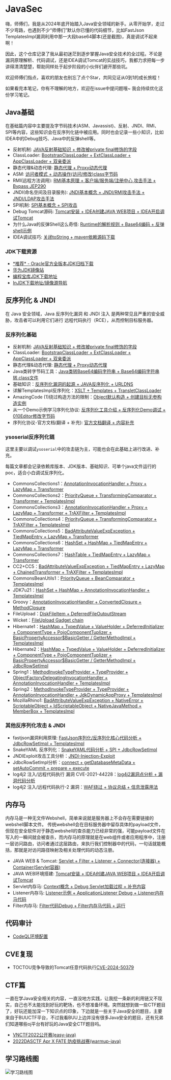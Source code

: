 # JavaSec

嗨，师傅们，我是从2024年底开始踏入Java安全领域的新手。从零开始学，走过不少弯路，也遇到不少“师傅们”默认你已懂的代码细节，比如FastJson TemplatesImpl漏洞利用中那一大段base64脚本(还是截图)，真是调试不起来啊！

因此，这个仓库记录了我从最初迷茫到逐步掌握Java安全技术的全过程。不论是漏洞原理解析、代码调试，还是IDEA调试Tomcat的实战技巧，我都力求把每一步讲得清清楚楚，帮助同样处于起步阶段的小伙伴们避开那些坑。

欢迎师傅们指点，喜欢的朋友也别忘了点个Star，共同见证从0到1的成长旅程！

如果看完本笔记，你有不理解的地方，欢迎在issue中提问题哦~ 我会持续优化这份学习笔记。

## Java基础

在基础篇内容中主要提及字节码技术(ASM、Javassist)、反射、JNDI、RMI、SPI等内容，这些知识会在反序列化链中被应用。同时也会记录一些小知识，比如IDEA中的Debug技巧、Java中的反弹shell等。

- 反射机制: [JAVA反射基础知识 + 修改被private final修饰的字段](./A%20-%20JAVA基础/Java反射/main.md)
- ClassLoader: [BootstrapClassLoader + ExtClassLoader + AppClassLoader + 双亲委派](./A%20-%20JAVA基础/详解%20JAVAClassLoader/main.md)
- 静态代理&动态代理: [静态代理 + Proxy动态代理](./A%20-%20JAVA基础/JAVA动态代理&静态代理/main.md)
- ASM: [访问者模式 + 动态操作(访问/修改)class字节码](./A%20-%20JAVA基础/JAVA%20ASM/main.md)
- RMI(远程方法调用): [RMI基本原理 + 客户端/服务端/注册中心 攻击手法 + Bypass JEP290](./A%20-%20JAVA基础/RMI远程方法调用/main.md)
- JNDI(命名空间及目录服务): [JNDI基本概念 + JNDI/RMI攻击手法 + JNDI/LDAP攻击手法](./A%20-%20JAVA基础/JNDI注入/main.md)
- SPI机制: [SPI基本概念 + SPI攻击](./A%20-%20JAVA基础/SPI/main.md)
- Debug Tomcat源码: [Tomcat安装 + IDEA创建JAVA WEB项目 + IDEA开启调试Tomcat](./C%20-%20内存马/B%20-%20JAVA%20WEB调试环境搭建/main.md)
- 为什么Java的反弹Shell这么奇怪: [Runtime的解析规则 + Base64编码 + 反弹shell示例](./A%20-%20JAVA基础/Runtime反弹shell/main.md)
- IDEA调试技巧: [关闭toString + maven依赖源码下载](./A%20-%20JAVA基础/IDEA调试技巧/debug.md)

### JDK下载资源

- [\*推荐\* - Oracle官方全版本JDK归档下载](https://www.oracle.com/cn/java/technologies/downloads/archive/)
- [华为JDK镜像站](https://repo.huaweicloud.com/java/jdk/)
- [编程宝库JDK下载地址](http://www.codebaoku.com/jdk/jdk-oracle-jdk1-8.html)
- [InJDK下载地址/镜像源导航](https://injdk.cn/)


## 反序列化 & JNDI

在 Java 安全领域，Java 反序列化漏洞 和 JNDI 注入 是两种常见且严重的安全威胁，攻击者可以利用它们进行 远程代码执行（RCE），从而控制目标服务器。

### 反序列化基础

- 反射机制: [JAVA反射基础知识 + 修改被private final修饰的字段](./A%20-%20JAVA基础/Java反射/main.md)
- ClassLoader: [BootstrapClassLoader + ExtClassLoader + AppClassLoader + 双亲委派](./A%20-%20JAVA基础/详解%20JAVAClassLoader/main.md)
- 静态代理&动态代理: [静态代理 + Proxy动态代理](./A%20-%20JAVA基础/JAVA动态代理&静态代理/main.md)
- Java类转字节码工具：[Java类转Base64编码字符串 + Base64编码字符串转.class文件](./B%20-%20反序列化/Java类转字节码工具/main.md)
- 基础知识：[反序列化漏洞的起源 + JAVA反序列化 + URLDNS](./B%20-%20反序列化/JAVA反序列化学习-前置知识（基于ysoserial）/反序列化与反射介绍.md)
- 详解TemplatesImpl反序列化：[XSLT + Templates + TransletClassLoader](./B%20-%20反序列化/详解TemplatesImpl/main.md)
- AmazingCode (1)绕过构造方法的限制：[Object默认构造 + 创建目标无参构造实例](./B%20-%20反序列化/BeautifulCode1/main.md)
- 从一个Demo示例学习序列化协议: [反序列化工具介绍 + 反序列化Demo调试 + 010Editor修改字节码](./A%20-%20JAVA基础/反序列化协议分析/main.md)
- 序列化协议-官方文档(翻译 + 补充): [官方文档翻译 + 内容补充](./A%20-%20JAVA基础/反序列化协议.官方文档(翻译%20+%20补充)/main.md)

### ysoserial反序列化链

这里主要以调试`ysoserial`中的攻击链为主，可能也会在此基础上进行改进、补充。

每篇文章都会记录依赖库版本、JDK版本、基础知识、可单个java文件运行的poc，适合小白调试反序列化。

  - CommonsCollections1：[AnnotationInvocationHandler + Proxy + LazyMap + Transformer](./B%20-%20反序列化/CommonsCollections1（基于ysoserial）/main.md)
  - CommonsCollections2：[PriorityQueue + TransformingComparator + Transformer + TemplatesImpl](./B%20-%20反序列化/CommonsCollections2（基于ysoserial）/main.md)
  - CommonsCollections3：[AnnotationInvocationHandler + Proxy + LazyMap + Transformer + TrAXFilter + TemplatesImpl](./B%20-%20反序列化/CommonsCollections3（基于ysoserial）/main.md)
  - CommonsCollections4：[PriorityQueue + TransformingComparator + TrAXFilter + TemplatesImpl](./B%20-%20反序列化/CommonsCollections4（基于ysoserial）/main.md)
  - CommonsCollections5：[BadAttributeValueExpException + TiedMapEntry + LazyMap + Transformer](./B%20-%20反序列化/CommonsCollections5（基于ysoserial）/main.md)
  - CommonsCollections6：[HashSet + HashMap + TiedMapEntry + LazyMap + Transformer](./B%20-%20反序列化/CommonsCollections6（基于ysoserial）/main.md)
  - CommonsCollections7：[HashTable + TiedMapEntry + LazyMap + Transformer](./B%20-%20反序列化/CommonsCollections7（基于ysoserial）/main.md)
  - CC2+CC5：[BadAttributeValueExpException + TiedMapEntry + LazyMap + ChainedTransformer + TrAXFilter + TemplatesImpl](./B%20-%20反序列化/CC2+CC5变种笔记/CC2+CC5变种笔记.md)
  - CommonsBeanUtils1：[PriorityQueue + BeanComparator + TemplatesImpl](./B%20-%20反序列化/CommonsBeanUtils1（基于ysoserial）/main.md)
  - JDK7u21：[HashSet + HashMap + AnnotationInvocationHandler + TemplatesImpl](./B%20-%20反序列化/JDK7u21/main.md)
  - Groovy：[AnnotationInvocationHandler + ConvertedClosure + MethodClosure](./B%20-%20反序列化/Groovy1/main.md)
  - FileUpload：[DiskFileItem + DeferredFileOutputStream](./B%20-%20反序列化/FileUpload/main.md)
  - Wicket：[FileUpload Gadget chain](./B%20-%20反序列化/Wicket1/main.md)
  - Hibernate1：[HashMap + TypedValue + ValueHolder + DeferredInitializer + ComponentType + PojoComponentTuplizer + BasicPropertyAccessor$BasicGetter / GetterMethodImpl + TemplatesImpl](./B%20-%20反序列化/Hibernate1/main.md)
  - Hibernate2：[HashMap + TypedValue + ValueHolder + DeferredInitializer + ComponentType + PojoComponentTuplizer + BasicPropertyAccessor$BasicGetter / GetterMethodImpl + JdbcRowSetImpl](./B%20-%20反序列化/Hibernate2/main.md)
  - Spring1：[MethodInvokeTypeProvider + TypeProvider + ObjectFactoryDelegatingInvocationHandler + AnnotationInvocationHandler + TemplatesImpl](./B%20-%20反序列化/Spring1/main.md)
  - Spring2：[MethodInvokeTypeProvider + TypeProvider + AnnotationInvocationHandler + JdkDynamicAopProxy + TemplatesImpl](./B%20-%20反序列化/Spring2/main.md)
  - MozillaRhino1: [BadAttributeValueExpException + NativeError + ScriptableObject + IdScriptableObject + NativeJavaMethod + MemberBox + TemplatesImpl](./B%20-%20反序列化/MozillaRhino/main1.md)

### 其他反序列化攻击 & JNDI

- fastjson漏洞利用原理: [FastJson序列化/反序列化核心代码分析 + JdbcRowSetImpl + TemplatesImpl](./B%20-%20反序列化/FastJSON/main.md)
- SnakeYAML 反序列化：[SnakeYAML代码分析 + SPI + JdbcRowSetImpl](./B%20-%20反序列化/SnakeYaml/main.md)
- JNDIExploit攻击工具分析：[JNDI-Injection-Exploit](./D%20-%20JNDI注入/JNDI-Exploit分析/main.md)
- JdbcRowSetImpl分析：[connect + getDatabaseMetaData + setAutoCommit + prepare + execute](./D%20-%20JNDI注入/JdbcRowSetImpl/main.md)
- log4j2 注入/远程代码执行 漏洞 CVE-2021-44228：[log4j2漏洞点分析 + 漏洞代码分析](./D%20-%20JNDI注入/log4j2%20变量注入漏洞-1(CVE-2021-44228)/main.md)
- log4j2 注入/远程代码执行-2 漏洞：[WAF绕过 + 协议总结 + 信息泄露用法](./D%20-%20JNDI注入/log4j2%20变量注入漏洞-2/main.md)

## 内存马

内存马是一种无文件Webshell，简单来说就是服务器上不会存在需要链接的webshell脚本文件。 传统webshell会在目标服务器中留存具体的payload文件，但现在安全软件对于静态webshell的查杀能力已经非常的强，可能payload文件在写入的一瞬间就会被查杀，而内存马的原理就是在web组件或者应用程序中，注册一层访问路由，访问者通过这层路由，来执行我们控制器中的代码，一句话就能概括，那就是对访问路径映射及相关处理代码的动态注册。

- JAVA WEB & Tomcat: [Servlet + Filter + Listener + Connector(连接器) + Container(Servlet容器)](./C%20-%20内存马/A%20-%20JAVA%20WEB与Tomcat基本组件概念/main.md)
- JAVA WEB环境搭建: [Tomcat安装 + IDEA创建JAVA WEB项目 + IDEA开启调试Tomcat](./C%20-%20内存马/B%20-%20JAVA%20WEB调试环境搭建/main.md)
- Servlet内存马: [Context概念 + Debug Servlet加载过程 + 补充内容](./C%20-%20内存马/C%20-%20Servlet内存马/main.md)
- Listener内存马: [Listener示例 + ApplicationListener Debug + Listener内存马代码](./C%20-%20内存马/D%20-%20Listener内存马/main.md)
- Filter内存马: [Filter代码Debug + Filter内存马代码 + 运行](./C%20-%20内存马/E%20-%20Filter内存马/main.md)

## 代码审计

* [CodeQL环境配置](./G%20-%20代码审计/codeql/1-环境配置.md)

## CVE复现

 - TOCTOU竞争导致的Tomcat任意代码执行[CVE-2024-50379](./F%20-%20漏洞复现/CVE-2024-50379%20条件竞争%20&%20任意代码执行/main.md)


## CTF篇

一直在学Java安全相关的内容，一直没地方实践，让我挖一条新的利用链又不现实，自己也不太能找到好玩的靶场，也不想准备环境。突然就想到做一些CTF题目了，好玩还能加深一下知识点的印象，下边就是一些关于Java安全的题目，主要来自于BUUCTF平台，不过我看BUU上边并没有很多Java安全的题目，还有兄弟们知道哪些oj平台有好玩的Java安全CTF题目吗。

- [VNCTF2022公开赛(easy-java)](./E%20-%20CTF题解/[VNCTF2022公开赛]easyJava/main.md)
- [2022DASCTF Apr X FATE 防疫挑战赛(warmup-java)](./E%20-%20CTF题解/[DASCTF2022]warmup-java/main.md)

## 学习路线图

![学习路线图](./README.assets/roadmap.png)
